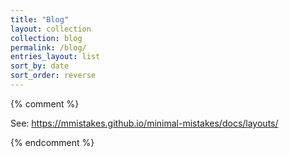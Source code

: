 ```yaml
---
title: "Blog"
layout: collection
collection: blog
permalink: /blog/
entries_layout: list
sort_by: date
sort_order: reverse
---
```










{% comment %}

See: https://mmistakes.github.io/minimal-mistakes/docs/layouts/

{% endcomment %}